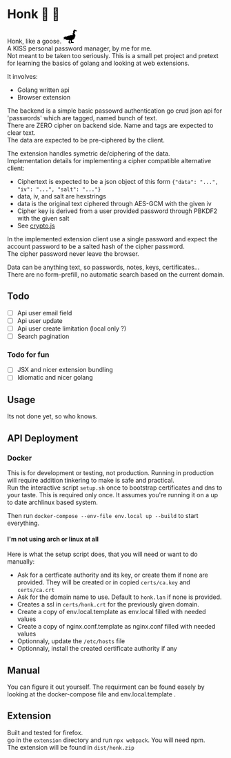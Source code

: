 # Honk :duck: :swan:

Honk, like a goose. ![A plain black goose shaped logo](extension/icons/honk-32.png)  
A KISS personal password manager, by me for me.  
Not meant to be taken too seriously. This is a small pet project 
and pretext for learning the basics of golang and looking at web extensions.  

It involves:
  - Golang written api
  - Browser extension

The backend is a simple basic passowrd authentication go crud json api for 'passwords' which are tagged, named bunch of text.  
There are ZERO cipher on backend side. Name and tags are expected to clear text.  
The data are expected to be pre-ciphered by the client.  

The extension handles symetric de/ciphering of the data.  
Implementation details for implementing a cipher compatible alternative client:
- Ciphertext is expected to be a json object of this form `{"data": "...", "iv": "...", "salt": "..."}`
- data, iv, and salt are hexstrings
- data is the original text ciphered through AES-GCM with the given iv
- Cipher key is derived from a user provided password through PBKDF2 with the given salt
- See [crypto.js](/extension/crypto.js)

In the implemented extension client use a single password and expect the account password to be a salted hash of the cipher password.  
The cipher password never leave the browser.  

Data can be anything text, so passwords, notes, keys, certificates...  
There are no form-prefill, no automatic search based on the current domain.  

## Todo
- [ ] Api user email field
- [ ] Api user update
- [ ] Api user create limitation (local only ?)
- [ ] Search pagination

### Todo for fun
- [ ] JSX and nicer extension bundling
- [ ] Idiomatic and nicer golang

## Usage

Its not done yet, so who knows.

## API Deployment

### Docker

This is for development or testing, not production. Running in production will require addition tinkering to make is safe and practical.  
Run the interactive script `setup.sh` once to bootstrap certificates and dns to your taste. This is required only once. 
It assumes you're running it on a up to date archlinux based system.

Then run `docker-compose --env-file env.local up --build` to start everything.

#### I'm not using arch or linux at all

Here is what the setup script does, that you will need or want to do manually:
- Ask for a certficate authority and its key, or create them if none are provided. They will be created or in copied `certs/ca.key` and `certs/ca.crt`
- Ask for the domain name to use. Default to `honk.lan` if none is provided.
- Creates a ssl in `certs/honk.crt` for the previously given domain.
- Create a copy of env.local.template as env.local filled with needed values
- Create a copy of nginx.conf.template as nginx.conf filled with needed values
- Optionnaly, update the `/etc/hosts` file
- Optionnaly, install the created certificate authority if any

## Manual

You can figure it out yourself.
The requirment can be found easely by looking at the docker-compose file and env.local.template .

## Extension

Built and tested for firefox.  
go in the `extension` directory and run `npx webpack`. You will need npm.  
The extension will be found in `dist/honk.zip`
